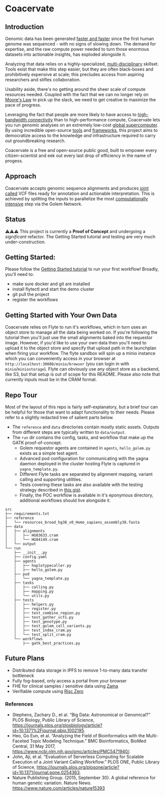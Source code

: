 # Coacervate

## Introduction

Genomic data has been generated [faster and faster](https://journals.plos.org/plosbiology/article?id=10.1371/journal.pbio.1002195) since the first human genome was sequenced - with no signs of slowing down. The demand for expertise, and the raw compute power needed to turn those enormous datasets into actionable insights, has exploded alongside it.

Analyzing that data relies on a highly-specialized, [multi-disciplinary](https://www.ncbi.nlm.nih.gov/pmc/articles/PMC5471940/) skillset. Tools exist that make this step easier, but they are often black-boxes and prohibitively expensive at scale; this precludes access from aspiring researchers and stifles collaboration.

Usability aside, there's no getting around the sheer scale of compute resources needed. Coupled with the fact that we can no longer rely on [Moore's Law](https://www.technologyreview.com/2016/05/13/245938/moores-law-is-dead-now-what/) to pick up the slack, we need to get creative to maximize the pace of progress.

Leveraging the fact that people are more likely to have access to [high-bandwidth connectivity](https://www.fiercetelecom.com/broadband/att-upgrades-its-fiber-network-offer-2-gig-5-gig-speeds) than to high-performance compute, Coacervate lets you run genomic analyses on an extremely low-cost [global supercomputer](https://www.golem.network). By using incredible open-source [tools](https://gatk.broadinstitute.org/hc/en-us) and [frameworks](https://flyte.org/), this project aims to democratize access to the knowledge _and_ infrastructure required to carry out groundbreaking research.

Coacervate is a free and open-source public good, built to empower every citizen-scientist and eek out every last drop of efficiency in the name of progess.

## Approach
Coacervate accepts genomic sequence alignments and produces [joint called](https://gatk.broadinstitute.org/hc/en-us/articles/360035890431-The-logic-of-joint-calling-for-germline-short-variants) VCF files ready for annotation and actionable interpretation. This is achieved by splitting the inputs to parallelize the most [computationally intensive](https://journals.plos.org/plosone/article?id=10.1371/journal.pone.0254363#pone-0254363-g003) step via the Golem Network. 

## Status
⚠️⚠️⚠️ This project is currently a **Proof of Concept** and undergoing a *significant* refactor. The Getting Started tutorial and testing are very much under-construction.

## Getting Started:
Please follow the [Getting Started tutorial](getting_started.md) to run your first workflow! Broadly, you'll need to: 
- make sure docker and git are installed
- install flytectl and start the demo cluster
- git pull the project
- register the workflows

## Getting Started with Your Own Data
Coacervate relies on Flyte to run it's workflows, which in turn uses an object store to manage all the data being worked on. If you're following the tutorial then you'll just use the small alignments baked into the requestor image. However, if you'd like to use your own data then you'll need to upload it to the object store and specify that upload path in the launchplan when firing your workflow. The flyte sandbox will spin up a minio instance which you can conveniently access in your browser at `http://localhost:30080/minio/browser` (you can login in with `minio`/`miniostorage`). Flyte can obviously use any object store as a backend, like S3, but that setup is out of scope for this README. Please also note that currently inputs must be in the CRAM format. 

## Repo Tour
Most of the layout of this repo is fairly self-explanatory, but a brief tour can be helpful for those that want to adapt functionality to their needs. Please refer to a slightly redacted tree of salient parts below.
- The `reference` and `data` directories contain mostly static assets. Outputs from different steps are typically written to `data/output`.
- The `run` dir contains the config, tasks, and workflow that make up the GATK proof-of-concept.
   - Golem requestor agents are contained in `agents`, `hello_golem.py` exists as a simple test agent.
   - Advanced pod configuration for communicating with the yagna daemon deployed in the cluster hosting Flyte is captured in `yagna_template.py`.
   - Different Flyte tasks are separated by alignment mapping, variant calling and supporting utilities.
   - Tests covering these tasks are also available with the testing strategy described in [this gist](https://gist.github.com/pryce-turner/298ab8bb7f8bb7ee1b2507dc068c938e).
   - Finally, the POC workflow is available in it's eponymous directory, additional workflows should live alongside it.
```
src
├── requirements.txt
├── reference
│   └── resources_broad_hg38_v0_Homo_sapiens_assembly38.fasta
├── data
│   ├── alignments
│   │   ├── HG03633.cram
│   │   └── HG04149.cram
│   └── output
└── run
    ├── __init__.py
    ├── config.yaml
    ├── agents
    │   ├── haplotypecaller.py
    │   ├── hello_golem.py
    ├── pod
    │   └── yagna_template.py
    ├── tasks
    │   ├── calling.py
    │   ├── mapping.py
    │   └── utils.py
    ├── tests
    │   ├── helpers.py
    │   ├── register.py
    │   ├── test_combine_region.py
    │   ├── test_gather_vcfs.py
    │   ├── test_genotype.py
    │   ├── test_golem_call_variants.py
    │   ├── test_index_cram.py
    │   └── test_split_cram.py
    └── workflows
        ├── gatk_best_practices.py
```

## Future Plans
- Distributed data storage in IPFS to remove 1-to-many data transfer bottleneck
- Fully fog-based, only access a portal from your browser
- FHE for clinical samples / sensitive data using [Zama](https://www.zama.ai/)
- Verifiable compute using [Risc Zero](https://www.risczero.com/)

### References
  - Stephens, Zachary D., et al. “Big Data: Astronomical or Genomical?” PLOS Biology, Public Library of Science, https://journals.plos.org/plosbiology/article?id=10.1371%2Fjournal.pbio.1002195. 
  - Heo, Go Eun, et al. “Analyzing the Field of Bioinformatics with the Multi-Faceted Topic Modeling Technique.” BMC Bioinformatics, BioMed Central, 31 May 2017, https://www.ncbi.nlm.nih.gov/pmc/articles/PMC5471940/.
  - John, Aji, et al. “Evaluation of Serverless Computing for Scalable Execution of a Joint Variant Calling Workflow.” PLOS ONE, Public Library of Science, https://journals.plos.org/plosone/article?id=10.1371/journal.pone.0254363.
  - Nature Publishing Group. (2015, September 30). A global reference for human genetic variation. Nature News. https://www.nature.com/articles/nature15393 
